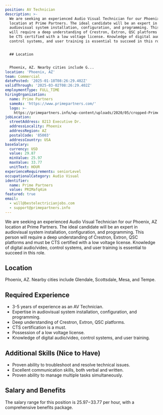 ```yaml
---
position: AV Technician
description: >-
  We are seeking an experienced Audio Visual Technician for our Phoenix, AZ
  location at Prime Partners. The ideal candidate will be an expert in
  audiovisual system installation, configuration, and programming. This person
  will require a deep understanding of Crestron, Extron, QSC platforms and must
  be CTS certified with a low voltage license. Knowledge of digital audio/video,
  control systems, and user training is essential to succeed in this role.


  ## Location


  Phoenix, AZ. Nearby cities include G...
location: 'Phoenix, AZ'
team: Commercial
datePosted: '2025-01-18T08:26:29.402Z'
validThrough: '2025-03-02T08:26:29.402Z'
employmentType: FULL_TIME
hiringOrganization:
  name: Prime Partners
  sameAs: 'https://www.primepartners.com/'
  logo: >-
    https://primepartners.info/wp-content/uploads/2020/05/cropped-Prime-Partners-Logo-NO-BG-1.png
jobLocation:
  streetAddress: 8213 Executive Dr.
  addressLocality: Phoenix
  addressRegion: AZ
  postalCode: '85003'
  addressCountry: USA
baseSalary:
  currency: USD
  value: 29.87
  minValue: 25.97
  maxValue: 33.77
  unitText: HOUR
experienceRequirements: seniorLevel
occupationalCategory: Audio Visual
identifier:
  name: Prime Partners
  value: PRIMafq4im
featured: true
email:
  - will@bestelectricianjobs.com
  - support@primepartners.info
---
```




We are seeking an experienced Audio Visual Technician for our Phoenix, AZ location at Prime Partners. The ideal candidate will be an expert in audiovisual system installation, configuration, and programming. This person will require a deep understanding of Crestron, Extron, QSC platforms and must be CTS certified with a low voltage license. Knowledge of digital audio/video, control systems, and user training is essential to succeed in this role.

## Location

Phoenix, AZ. Nearby cities include Glendale, Scottsdale, Mesa, and Tempe.

## Required Experience

- 3-5 years of experience as an AV Technician.
- Expertise in audiovisual system installation, configuration, and programming.
- Deep understanding of Crestron, Extron, QSC platforms.
- CTS certification is a must.
- Possession of a low voltage license.
- Knowledge of digital audio/video, control systems, and user training.

## Additional Skills (Nice to Have)

- Proven ability to troubleshoot and resolve technical issues.
- Excellent communication skills, both verbal and written.
- Proven ability to manage multiple tasks simultaneously.

## Salary and Benefits

The salary range for this position is $25.97-$33.77 per hour, with a comprehensive benefits package.
